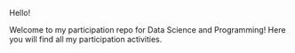 Hello!

Welcome to my participation repo for Data Science and Programming!
Here you will find all my participation activities. 
